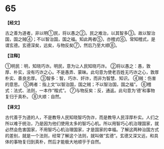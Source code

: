 # 65

**【经文】**

古之善为道者，非以明①民，将以愚之②。民之难治，以其智多③。故以智治国，国之贼④；不以智治国，国之福。知此两者⑤，亦稽式⑥。常知稽式，是谓玄德。玄德深矣，远矣，与物反矣⑦，然后乃至大顺⑧。

**【注释】**

①明民：明，知晓巧诈。明民，意为让人民知晓巧诈。
②将以愚之：愚，敦厚、朴实，没有巧诈之心。不是愚弄、蒙昧。此句意为使老百姓无巧诈之心，敦厚朴实、善良忠厚。
③智多：智，巧诈、奸诈，而非为智慧、知识。
④贼：伤害的意思。
⑤两者：指上文“以智治国，国之贼；不以智治国，国之福”。
⑥稽式：法式、法则，一本作“楷式”。
⑦与物反矣：反，通返。此句意为‘德’和事物复归于真朴。
⑧大顺：自然。

**【译文】**

古代善于为道的人，不是教导人民知晓智巧伪诈，而是教导人民淳厚朴实。人们之所以难于统治，乃是因为他们使用太多的智巧心机。所以用智巧心机治理国家，就必然会危害国家，不用智巧心机治理国家，才是国家的幸福。了解这两种治国方式的差别，就是一个法则，经常了解这个法则，就叫做“玄德”。玄德又深又远，和具体的事物复归到真朴，然后才能极大地顺乎于自然。
